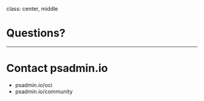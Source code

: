 class: center, middle

# Questions?

---

# Contact psadmin.io

* psadmin.io/oci
* psadmin.io/community